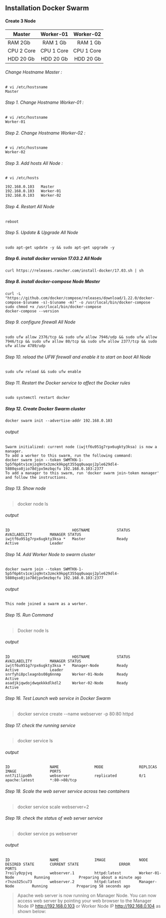 ## Installation Docker Swarm 

#### Create 3 Node



| Master        | Worker-01     | Worker-02  |
| ------------- |:-------------:| -----:	 |
|RAM 2Gb		|RAM 1 Gb		|RAM 1 Gb	 |
|CPU 2 Core		|CPU 1 Core		|CPU 1 Core	 |
|HDD 20 Gb		|HDD 20 Gb		|HDD 20 Gb	 |

###### Change Hostname Master :
```
# vi /etc/hostsname
Master
```

###### Step 1. Change Hostname Worker-01 :
```
# vi /etc/hostsname
Worker-01
```

###### Step 2. Change Hostname Worker-02 :
```
# vi /etc/hostsname
Worker-02
```


###### Step 3. Add hosts All Node :
```
# vi /etc/hosts

192.168.0.103	Master
192.168.0.103	Worker-01
192.168.0.103	Worker-02

```
###### Step 4. Restart All Node

```
reboot
```

###### Step 5. Update & Upgrade All Node

```
sudo apt-get update -y && sudo apt-get upgrade -y
```

##### Step 6. install docker version 17.03.2 All Node
```
curl https://releases.rancher.com/install-docker/17.03.sh | sh
```

##### Step 8. install docker-compose Node Master
```
curl -L "https://github.com/docker/compose/releases/download/1.22.0/docker-compose-$(uname -s)-$(uname -m)" -o /usr/local/bin/docker-compose
sudo chmod +x /usr/local/bin/docker-compose
docker-compose --version
```

###### Step 9. configure firewall All Node
```
sudo ufw allow 2376/tcp && sudo ufw allow 7946/udp && sudo ufw allow 7946/tcp && sudo ufw allow 80/tcp && sudo ufw allow 2377/tcp && sudo ufw allow 4789/udp
```

###### Step 10. reload the UFW firewall and enable it to start on boot All Node
```
sudo ufw reload && sudo ufw enable
```

###### Step 11. Restart the Docker service to affect the Docker rules

```
sudo systemctl restart docker
```

##### Step 12. Create Docker Swarm cluster
```
docker swarm init --advertise-addr 192.168.0.103
```
###### output
```
Swarm initialized: current node (iwjtf6u951g7rpx6ugkty3ksa) is now a manager.
To add a worker to this swarm, run the following command:
docker swarm join --token SWMTKN-1-5p5f6p6tv1cmjzq9ntx3zmck9kpgt355qq0uaqoj2ple629dl4-5880qso8jio78djpx5mzbqcfu 192.168.0.103:2377
To add a manager to this swarm, run 'docker swarm join-token manager' and follow the instructions.
```

###### Step 13. Show node
>docker node ls

###### output
```
ID                            HOSTNAME            STATUS              AVAILABILITY        MANAGER STATUS
iwjtf6u951g7rpx6ugkty3ksa *   Master        	  Ready               Active              Leader
```

###### Step 14. Add Worker Node to swarm cluster
```
docker swarm join --token SWMTKN-1-5p5f6p6tv1cmjzq9ntx3zmck9kpgt355qq0uaqoj2ple629dl4-5880qso8jio78djpx5mzbqcfu 192.168.0.103:2377
```
###### output
```
This node joined a swarm as a worker.
```

###### Step 15. Run Command 
>Docker node ls

###### output
```
ID                            HOSTNAME            STATUS              AVAILABILITY        MANAGER STATUS
iwjtf6u951g7rpx6ugkty3ksa *   Manager-Node        Ready               Active              Leader
snrfyhi8pcleagnbs08g6nnmp     Worker-01-Node      Ready               Active
asadjkjqwdojdwqekkkdlkdl2     Worker-02-Node      Ready               Active

```

###### Step 16. Test Launch web service in Docker Swarm
>docker service create --name webserver -p 80:80 httpd


###### Step 17. check the running service
>docker service ls

###### output
```
ID                  NAME                MODE                REPLICAS            IMAGE               PORTS
nnt7i1lipo0h        webserver           replicated          0/1                 apache:latest       *:80->80/tcp
```

###### Step 18. Scale the web server service across two containers
>docker service scale webserver=2

###### Step 19. check the status of web server service
>docker service ps webserver

###### output
```
ID                  NAME                IMAGE               NODE                DESIRED STATE       CURRENT STATE                  ERROR               PORTS
7roily9zpjvq        webserver.1         httpd:latest        Worker-01-Node         Running             Preparing about a minute ago
r7nzo325cu73        webserver.2         httpd:latest        Manager-Node        Running             Preparing 58 seconds ago
```

>Apache web server is now running on Manager Node.
You can now access web server by pointing your web browser to the Manager
Node IP http://192.168.0.103 or Worker Node IP http://192.168.0.104 as shown below:
